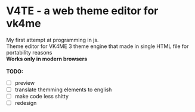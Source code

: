 # V4TE - a web theme editor for vk4me
My first attempt at programming in js.\
Theme editor for VK4ME 3 theme engine that made in single HTML file for portability reasons\
**Works only in modern browsers**\
\
**TODO:**
- [ ] preview
- [ ] translate themming elements to english
- [ ] make code less shitty
- [ ] redesign
